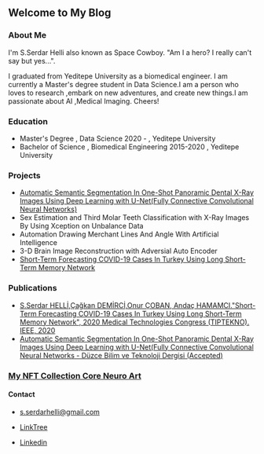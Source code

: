 ## Welcome to My Blog






### About Me

I'm S.Serdar Helli also known as Space Cowboy. "Am I a hero? I really can't say but yes...".

I graduated from Yeditepe University as a biomedical engineer. I am currently a Master's degree student in Data Science.I am a person who loves to research ,embark on new adventures, and create new things.I am passionate about AI ,Medical Imaging. Cheers!





### Education
- Master's Degree , Data Science 2020 - , Yeditepe University
- Bachelor of Science , Biomedical Engineering 2015-2020 , Yeditepe University 




### Projects

- [Automatic Semantic Segmentation In One-Shot Panoramic Dental X-Ray Images Using Deep Learning with U-Net(Fully Connective Convolutional Neural Networks)](https://github.com/SerdarHelli/Segmentation-of-Teeth-in-Panoramic-X-ray-Image-Using-U-Net)
- Sex Estimation and Third Molar Teeth Classification with X-Ray Images By Using Xception on Unbalance Data
- Automation Drawing Merchant Lines And Angle With Artificial Intelligence
- 3-D Brain Image Reconstruction with Adversial Auto Encoder
- [Short-Term Forecasting COVID-19 Cases In Turkey Using Long Short-Term Memory Network](https://ieeexplore.ieee.org/document/9299235)


### Publications 

- [S.Serdar HELLİ,Çağkan DEMİRCİ,Onur ÇOBAN, Andaç HAMAMCI."Short-Term Forecasting COVID-19 Cases In Turkey Using Long Short-Term Memory Network", 2020 Medical Technologies Congress (TIPTEKNO). IEEE, 2020 ](https://ieeexplore.ieee.org/document/9299235)
-  [Automatic Semantic Segmentation In One-Shot Panoramic Dental X-Ray Images Using Deep Learning with U-Net(Fully Connective Convolutional Neural Networks - Düzce Bilim ve Teknoloji Dergisi (Accepted)](https://dergipark.org.tr/tr/pub/dubited/issue/68307/950568)  


### [My NFT Collection Core Neuro Art](https://opensea.io/collection/coreneuroart)




#### Contact 
- [s.serdarhelli@gmail.com](mailto:s.serdarhelli@gmail.com)

- [LinkTree](https://linktr.ee/SerdarHelli)

- [Linkedin](https://www.linkedin.com/in/selahattin-serdar-helli-85bb201a3/?originalSubdomain=tr)


